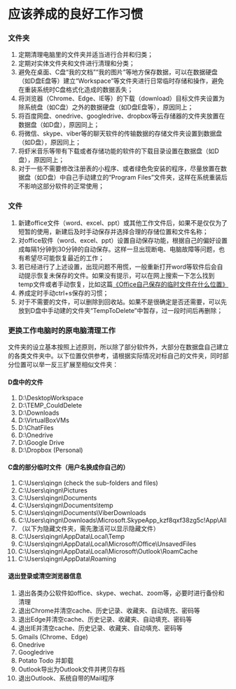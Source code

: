 # 应该养成的良好工作习惯

### 文件夹

1. 定期清理电脑里的文件夹并适当进行合并和归类；
2. 定期对实体文件夹和文件进行清理和分类；
3. 避免在桌面、C盘“我的文档”“我的图片”等地方保存数据，可以在数据硬盘（如D盘E盘等）建立“Workspace”等文件夹进行日常临时存储和操作，避免在重装系统时C盘格式化造成的数据丢失；
4. 将浏览器（Chrome、Edge、IE等）的下载（download）目标文件夹设置为除系统盘（如C盘）之外的数据硬盘（如D盘E盘等），原因同上；
5. 将百度网盘、onedrive、googledrive、dropbox等云存储器的文件夹放置在数据盘（如D盘），原因同上；
6. 将微信、skype、viber等的聊天软件的传输数据的存储文件夹设置到数据盘（如D盘），原因同上；
7. 将虾米音乐等带有下载或者存储功能的软件的下载目录设置在数据盘（如D盘），原因同上；
8. 对于一些不需要修改注册表的小程序、或者绿色免安装的程序，尽量放置在数据盘（如D盘）中自己手动建立的“Program Files”文件夹，这样在系统重装后不影响这部分软件的正常使用；

### 文件

1. 新建office文件（word、excel、ppt）或其他工作文件后，如果不是仅仅为了短暂的使用，新建后及时手动保存并选择合理的存储位置和文件名称；
2. 对office软件（word、excel、ppt）设置自动保存功能，根据自己的偏好设置成每隔1分钟到30分钟的自动保存。这样一旦出现断电、电脑故障等问题，也有希望尽可能恢复最近的工作；
3. 若已经进行了上述设置，出现问题不用慌，一般重新打开word等软件后会自动提示恢复未保存的文件。如果没有提示，可以在网上搜索一下怎么找到temp文件或者手动恢复，比如这篇[《Office自己保存的临时文件在什么位置》](https://zhidao.baidu.com/question/220923204.html)
4. 养成定时手动ctrl+s保存的习惯；
5. 对于不需要的文件，可以删除到回收站。如果不是很确定是否还需要，可以先放到D盘中手动建的文件夹“TempToDelete”中暂存，过一段时间后再删除；

### 更换工作电脑时的原电脑清理工作

文件夹的设立基本按照上述原则，所以除了部分软件外，大部分在数据盘自己建立的各类文件夹中。以下位置仅供参考，请根据实际情况对标自己的文件夹，同时部分位置可以举一反三扩展至相似文件夹：

#### D盘中的文件

1. D:\DesktopWorkspace 
2. D:\TEMP\_CouldDelete 
3. D:\Downloads
4. D:\VirtualBoxVMs
5. D:\ChatFiles 
6. D:\Onedrive
7. D:\Google Drive
8. D:\Dropbox \(Personal\)

#### C盘的部分临时文件（用户名换成你自己的）

1. C:\Users\qingn   \(check the sub-folders and files\)
2. C:\Users\qingn\Pictures
3. C:\Users\qingn\Documents
4. C:\Users\qingn\Documents\temp 
5. C:\Users\qingn\Documents\ViberDownloads
6. C:\Users\qingn\Downloads\Microsoft.SkypeApp\_kzf8qxf38zg5c!App\All 
7. （以下为隐藏文件夹，需先激活可以显示隐藏文件）
8. C:\Users\qingn\AppData\Local\Temp
9. C:\Users\qingn\AppData\Local\Microsoft\Office\UnsavedFiles
10. C:\Users\qingn\AppData\Local\Microsoft\Outlook\RoamCache
11. C:\Users\qingn\AppData\Roaming

#### 退出登录或清空浏览器信息

1. 退出各类办公软件如office、skype、wechat、zoom等，必要时进行备份和清理
2. 退出Chrome并清空cache、历史记录、收藏夹、自动填充、密码等
3. 退出Edge并清空cache、历史记录、收藏夹、自动填充、密码等
4. 退出IE并清空cache、历史记录、收藏夹、自动填充、密码等
5. Gmails \(Chrome、Edge\)
6. Onedrive 
7. Googledrive 
8. Potato Todo 并卸载
9. Outlook导出为Outlook文件并拷贝存档
10. 退出Outlook、系统自带的Mail程序

